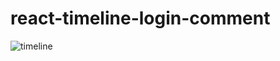 # react-timeline-login-comment
![timeline](https://user-images.githubusercontent.com/55051191/107842318-ab22ab80-6e05-11eb-8f35-3c9aadd97a25.gif)
